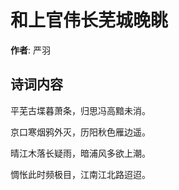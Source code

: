 # 和上官伟长芜城晚眺

**作者**: 严羽

## 诗词内容

平芜古堞暮萧条，归思冯高黯未消。

京口寒烟鸦外灭，历阳秋色雁边遥。

晴江木落长疑雨，暗浦风多欲上潮。

惆怅此时频极目，江南江北路迢迢。


